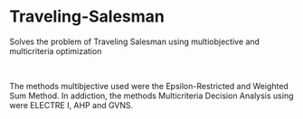 # Traveling-Salesman

<p> Solves the problem of Traveling Salesman using multiobjective and multicriteria optimization </p>
<br/>
<p> The methods multibjective used were the Epsilon-Restricted and Weighted Sum Method. In addiction, the methods Multicriteria Decision
Analysis using were ELECTRE I, AHP and GVNS.
